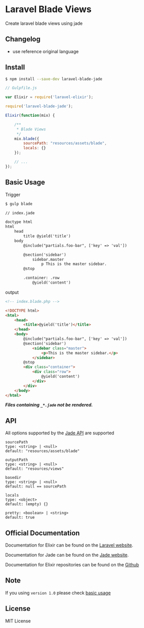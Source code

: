# Laravel Blade Views

Create laravel blade views using jade

## Changelog

- use reference original language

## Install

``` bash
$ npm install --save-dev laravel-blade-jade
```

``` javascript
// Gulpfile.js

var Elixir = require('laravel-elixir');

require('laravel-blade-jade');

Elixir(function(mix) {

    /**
     * Blade Views
     */
    mix.blade({
        sourcePath: "resources/assets/blade",
        locals: {}
    });

    // ...
});
```

## Basic Usage

Trigger

``` bash
$ gulp blade
```

``` html
// index.jade

doctype html
html
    head
        title @yield('title')
    body
        @include("partials.foo-bar", ['key' => 'val'])

        @section('sidebar')
            sidebar.master
                p This is the master sidebar.
        @stop

        .container: .row
            @yield('content')
```

output

``` html
<!-- index.blade.php -->

<!DOCTYPE html>
<html>
    <head>
        <title>@yield('title')</title>
    </head>
    <body>
        @include("partials.foo-bar", ['key' => 'val'])
        @section('sidebar')
            <sidebar class="master">
                <p>This is the master sidebar.</p>
            </sidebar>
        @stop
        <div class="container">
            <div class="row">
                @yield('content')
            </div>
        </div>
    </body>
</html>
```

***Files containing `_*.jade` not be rendered.***


## API

All options supported by the [Jade API](http://jade-lang.com/api/) are supported

```
sourcePath
type: <string> | <null>
default: "resources/assets/blade"

outputPath
type: <string> | <null>
default: "resources/views"

basedir
type: <string> | <null>
default: null == sourcePath

locals
type: <object>
default: (empty) {}

pretty: <boolean> | <string>
default: true
```


## Official Documentation

Documentation for Elixir can be found on the [Laravel website](http://laravel.com/docs/elixir).

Documentation for Jade can be found on the [Jade website](http://jade-lang.com).

Documentation for Elixir repositories can be found on the [Github](https://github.com/laravel/elixir)

## Note

If you using `version 1.0` please check [basic usage](https://github.com/iGuntur/laravel-blade-jade/blob/1.0/readme.md#basic-usage)

## License
MIT License
